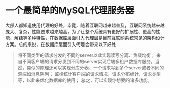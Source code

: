 # 一个最简单的MySQL代理服务器

大部人都知道使用代理的好处，毕竟，随着互联网越来越普及，互联网系统越来越庞大、复杂，性能要求越来越高，为了让整个系统具有更好的扩展性、更高的性能、解藕等多种特性，在数据库层面引入代理层是目前互联网系统常见的架构设计方案。总的来说，在数据库层面引入代理会带来以下好处：

>   将不同类型的请求分发的不同的server以此实现读写分离、负载均衡；
>   来自不同客户端的请求分发到不同的server实现后端多租户数据库服务，当然，类似的原理还可以实现分库分表、一个请求写到多个server或者不同的源端如消息队列；
>   监控统计客户端的请求情况，请求分布统计、请求类型等，以此来优化数据库的使用；
>   总之，可以实现你想要的诸多功能。